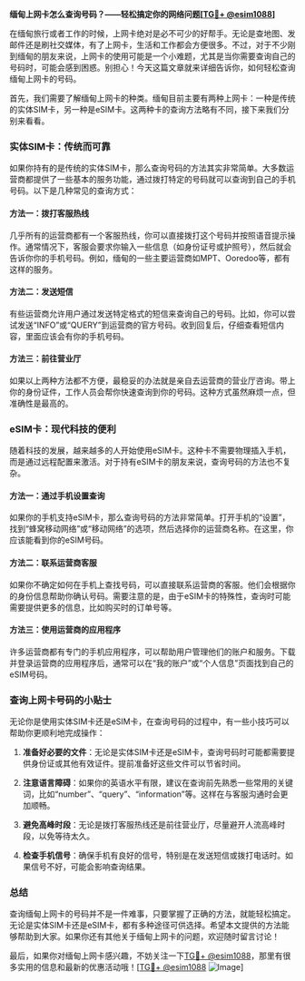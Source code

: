 **缅甸上网卡怎么查询号码？——轻松搞定你的网络问题[[TG💪+ @esim1088](https://t.me/s/esim1088)]**

在缅甸旅行或者工作的时候，上网卡绝对是必不可少的好帮手。无论是查地图、发邮件还是刷社交媒体，有了上网卡，生活和工作都会方便很多。不过，对于不少刚到缅甸的朋友来说，上网卡的使用可能是一个小难题，尤其是当你需要查询自己的号码时，可能会感到困惑。别担心！今天这篇文章就来详细告诉你，如何轻松查询缅甸上网卡的号码。

首先，我们需要了解缅甸上网卡的种类。缅甸目前主要有两种上网卡：一种是传统的实体SIM卡，另一种是eSIM卡。这两种卡的查询方法略有不同，接下来我们分别来看看。

### 实体SIM卡：传统而可靠

如果你持有的是传统的实体SIM卡，那么查询号码的方法其实非常简单。大多数运营商都提供了一些基本的服务功能，通过拨打特定的号码就可以查询到自己的手机号码。以下是几种常见的查询方式：

#### 方法一：拨打客服热线
几乎所有的运营商都有一个客服热线，你可以直接拨打这个号码并按照语音提示操作。通常情况下，客服会要求你输入一些信息（如身份证号或护照号），然后就会告诉你你的手机号码。例如，缅甸的一些主要运营商如MPT、Ooredoo等，都有这样的服务。

#### 方法二：发送短信
有些运营商允许用户通过发送特定格式的短信来查询自己的号码。比如，你可以尝试发送“INFO”或“QUERY”到运营商的官方号码。收到回复后，仔细查看短信内容，里面应该会有你的手机号码。

#### 方法三：前往营业厅
如果以上两种方法都不方便，最稳妥的办法就是亲自去运营商的营业厅咨询。带上你的身份证件，工作人员会帮你快速查询到你的号码。这种方式虽然麻烦一点，但准确性是最高的。

### eSIM卡：现代科技的便利

随着科技的发展，越来越多的人开始使用eSIM卡。这种卡不需要物理插入手机，而是通过远程配置来激活。对于持有eSIM卡的朋友来说，查询号码的方法也不复杂。

#### 方法一：通过手机设置查询
如果你的手机支持eSIM卡，那么查询号码的方法非常简单。打开手机的“设置”，找到“蜂窝移动网络”或“移动网络”的选项，然后选择你的运营商名称。在这里，你应该能看到你的eSIM号码。

#### 方法二：联系运营商客服
如果你不确定如何在手机上查找号码，可以直接联系运营商的客服。他们会根据你的身份信息帮助你确认号码。需要注意的是，由于eSIM卡的特殊性，查询时可能需要提供更多的信息，比如购买时的订单号等。

#### 方法三：使用运营商的应用程序
许多运营商都有专门的手机应用程序，可以帮助用户管理他们的账户和服务。下载并登录运营商的应用程序后，通常可以在“我的账户”或“个人信息”页面找到自己的eSIM号码。

### 查询上网卡号码的小贴士

无论你是使用实体SIM卡还是eSIM卡，在查询号码的过程中，有一些小技巧可以帮助你更顺利地完成操作：

1. **准备好必要的文件**：无论是实体SIM卡还是eSIM卡，查询号码时可能都需要提供身份证或其他有效证件。提前准备好这些文件可以节省时间。
   
2. **注意语言障碍**：如果你的英语水平有限，建议在查询前先熟悉一些常用的关键词，比如“number”、“query”、“information”等。这样在与客服沟通时会更加顺畅。

3. **避免高峰时段**：无论是拨打客服热线还是前往营业厅，尽量避开人流高峰时段，以免等待太久。

4. **检查手机信号**：确保手机有良好的信号，特别是在发送短信或拨打电话时。如果信号不好，可能会影响查询结果。

### 总结

查询缅甸上网卡的号码并不是一件难事，只要掌握了正确的方法，就能轻松搞定。无论是实体SIM卡还是eSIM卡，都有多种途径可供选择。希望本文提供的方法能够帮助到大家。如果你还有其他关于缅甸上网卡的问题，欢迎随时留言讨论！

最后，如果你对缅甸上网卡感兴趣，不妨关注一下[TG💪+ @esim1088](https://t.me/s/esim1088)，那里有很多实用的信息和最新的优惠活动哦！[[TG💪+ @esim1088](https://t.me/s/esim1088) ![Image](https://i.postimg.cc/4NQfJmqS/Snipaste-2025-05-13-00-14-12.png)]